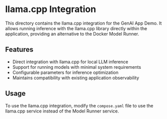 # llama.cpp Integration

This directory contains the llama.cpp integration for the GenAI App Demo. It allows running inference with the llama.cpp library directly within the application, providing an alternative to the Docker Model Runner.

## Features

- Direct integration with llama.cpp for local LLM inference
- Support for running models with minimal system requirements
- Configurable parameters for inference optimization
- Maintains compatibility with existing application observability

## Usage

To use the llama.cpp integration, modify the `compose.yaml` file to use the llama.cpp service instead of the Model Runner service.

